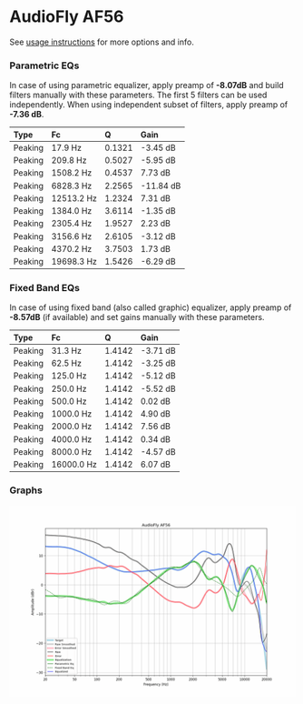 # AudioFly AF56
See [usage instructions](https://github.com/jaakkopasanen/AutoEq#usage) for more options and info.

### Parametric EQs
In case of using parametric equalizer, apply preamp of **-8.07dB** and build filters manually
with these parameters. The first 5 filters can be used independently.
When using independent subset of filters, apply preamp of **-7.36 dB**.

| Type    | Fc         |      Q | Gain      |
|:--------|:-----------|:-------|:----------|
| Peaking | 17.9 Hz    | 0.1321 | -3.45 dB  |
| Peaking | 209.8 Hz   | 0.5027 | -5.95 dB  |
| Peaking | 1508.2 Hz  | 0.4537 | 7.73 dB   |
| Peaking | 6828.3 Hz  | 2.2565 | -11.84 dB |
| Peaking | 12513.2 Hz | 1.2324 | 7.31 dB   |
| Peaking | 1384.0 Hz  | 3.6114 | -1.35 dB  |
| Peaking | 2305.4 Hz  | 1.9527 | 2.23 dB   |
| Peaking | 3156.6 Hz  | 2.6105 | -3.12 dB  |
| Peaking | 4370.2 Hz  | 3.7503 | 1.73 dB   |
| Peaking | 19698.3 Hz | 1.5426 | -6.29 dB  |

### Fixed Band EQs
In case of using fixed band (also called graphic) equalizer, apply preamp of **-8.57dB**
(if available) and set gains manually with these parameters.

| Type    | Fc         |      Q | Gain     |
|:--------|:-----------|:-------|:---------|
| Peaking | 31.3 Hz    | 1.4142 | -3.71 dB |
| Peaking | 62.5 Hz    | 1.4142 | -3.25 dB |
| Peaking | 125.0 Hz   | 1.4142 | -5.12 dB |
| Peaking | 250.0 Hz   | 1.4142 | -5.52 dB |
| Peaking | 500.0 Hz   | 1.4142 | 0.02 dB  |
| Peaking | 1000.0 Hz  | 1.4142 | 4.90 dB  |
| Peaking | 2000.0 Hz  | 1.4142 | 7.56 dB  |
| Peaking | 4000.0 Hz  | 1.4142 | 0.34 dB  |
| Peaking | 8000.0 Hz  | 1.4142 | -4.57 dB |
| Peaking | 16000.0 Hz | 1.4142 | 6.07 dB  |

### Graphs
![](./AudioFly%20AF56.png)